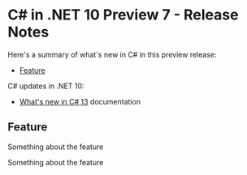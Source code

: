 # C# in .NET 10 Preview 7 - Release Notes

Here's a summary of what's new in C# in this preview release:

- [Feature](#feature)

C# updates in .NET 10:

- [What's new in C# 13](https://learn.microsoft.com/dotnet/csharp/whats-new/csharp-13) documentation

## Feature

Something about the feature

Something about the feature
